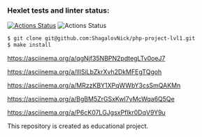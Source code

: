 ### Hexlet tests and linter status:
[![Actions Status](https://github.com/ShagalovNick/php-project-lvl1/workflows/hexlet-check/badge.svg)](https://github.com/ShagalovNick/php-project-lvl1/actions)
![Actions Status](https://github.com/ShagalovNick/php-project-lvl1/actions/workflows/brain-games-check.yml/badge.svg)

```sh
$ git clone git@github.com:ShagalovNick/php-project-lvl1.git
$ make install
```

https://asciinema.org/a/qgNjf35NBPN2pdtegLTv0oeJ7

https://asciinema.org/a/llISiLbZkrXvh2DkMFEgTQgoh

https://asciinema.org/a/MRzzKBY1XPqWWbY3csSmQAKMn

https://asciinema.org/a/BgBM5ZrGSxKwI7yMcWqa6Q5Qe

https://asciinema.org/a/P6cK07LGJgsxPfIkr0DqV9Y9u

This repository is created as educational project.